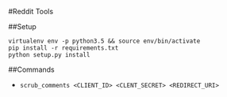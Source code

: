 #Reddit Tools

##Setup
```
virtualenv env -p python3.5 && source env/bin/activate
pip install -r requirements.txt
python setup.py install
```

##Commands

* `scrub_comments <CLIENT_ID> <CLENT_SECRET> <REDIRECT_URI>`
